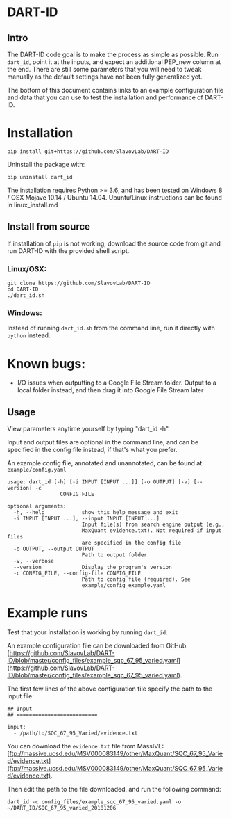 DART-ID
=============

Intro
-----

The DART-ID code goal is to make the process as simple as possible. Run ```dart_id```, point it at the inputs, and expect an additional PEP_new column at the end. There are still some parameters that you will need to tweak manually as the default settings have not been fully generalized yet.

The bottom of this document contains links to an example configuration file and data that you can use to test the installation and performance of DART-ID.

# Installation

```
pip install git+https://github.com/SlavovLab/DART-ID
```

Uninstall the package with:

```
pip uninstall dart_id
```

The installation requires Python >= 3.6, and has been tested on Windows 8 / OSX Mojave 10.14 / Ubuntu 14.04. Ubuntu/Linux instructions can be found in linux_install.md

## Install from source

If installation of ```pip``` is not working, download the source code from git and run DART-ID with the provided shell script.

### Linux/OSX:
```
git clone https://github.com/SlavovLab/DART-ID
cd DART-ID
./dart_id.sh
```

### Windows:

Instead of running ```dart_id.sh``` from the command line, run it directly with ```python``` instead.

# Known bugs:

- I/O issues when outputting to a Google File Stream folder. Output to a local folder instead, and then drag it into Google File Stream later

Usage
----------

View parameters anytime yourself by typing "dart_id -h".

Input and output files are optional in the command line, and can be specified in the config file instead, if that's what you prefer.

An example config file, annotated and unannotated, can be found at ```example/config.yaml```

```
usage: dart_id [-h] [-i INPUT [INPUT ...]] [-o OUTPUT] [-v] [--version] -c
                 CONFIG_FILE

optional arguments:
  -h, --help            show this help message and exit
  -i INPUT [INPUT ...], --input INPUT [INPUT ...]
                        Input file(s) from search engine output (e.g.,
                        MaxQuant evidence.txt). Not required if input files
                        are specified in the config file
  -o OUTPUT, --output OUTPUT
                        Path to output folder
  -v, --verbose
  --version             Display the program's version
  -c CONFIG_FILE, --config-file CONFIG_FILE
                        Path to config file (required). See
                        example/config_example.yaml
```

Example runs
============

 
Test that your installation is working by running ```dart_id```.

An example configuration file can be downloaded from GitHub: [https://github.com/SlavovLab/DART-ID/blob/master/config_files/example_sqc_67_95_varied.yaml](https://github.com/SlavovLab/DART-ID/blob/master/config_files/example_sqc_67_95_varied.yaml).

The first few lines of the above configuration file specify the path to the input file:

```
## Input
## ==========================

input: 
  - /path/to/SQC_67_95_Varied/evidence.txt
```

You can download the ```evidence.txt``` file from MassIVE: [ftp://massive.ucsd.edu/MSV000083149/other/MaxQuant/SQC_67_95_Varied/evidence.txt](ftp://massive.ucsd.edu/MSV000083149/other/MaxQuant/SQC_67_95_Varied/evidence.txt). 

Then edit the path to the file downloaded, and run the following command:

```
dart_id -c config_files/example_sqc_67_95_varied.yaml -o ~/DART_ID/SQC_67_95_varied_20181206
```

